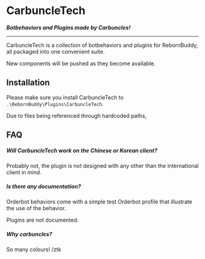 # CarbuncleTech

***Botbehaviors and Plugins made by Carbuncles!***

------

CarbuncleTech is a collection of botbehaviors and plugins for RebornBuddy, all packaged into one convenient suite. 

New components will be pushed as they become available.

## Installation

Please make sure you install CarbuncleTech to `.\RebornBuddy\Plugins\CarbuncleTech`.

Due to files being referenced through hardcoded paths, 

## FAQ

##### Will CarbuncleTech work on the Chinese or Korean client?

Probably not, the plugin is not designed with any other than the international client in mind.

##### Is there any documentation?

Orderbot behaviors come with a simple test Orderbot profile that illustrate the use of the behavior.

Plugins are not documented.

##### Why carbuncles?

So many colours! /ztk